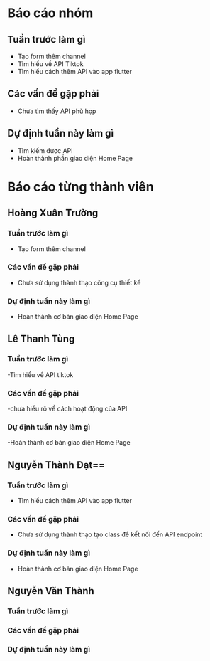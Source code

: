 # Báo cáo nhóm

## Tuần trước làm gì
- Tạo form thêm channel
- Tìm hiểu về API Tiktok
- Tìm hiểu cách thêm API vào app flutter
## Các vấn đề gặp phải
- Chưa tìm thấy API phù hợp

## Dự định tuần này làm gì
- Tìm kiếm được API
- Hoàn thành phần giao diện Home Page

# Báo cáo từng thành viên

## Hoàng Xuân Trường

### Tuần trước làm gì
- Tạo form thêm channel
### Các vấn đề gặp phải
- Chưa sử dụng thành thạo công cụ thiết kế

### Dự định tuần này làm gì
- Hoàn thành cơ bản giao diện Home Page

## Lê Thanh Tùng
### Tuần trước làm gì
-Tìm hiểu về API tiktok

### Các vấn đề gặp phải
-chưa hiểu rõ về cách hoạt động của API
### Dự định tuần này làm gì
-Hoàn thành cơ bản giao diện Home Page

## Nguyễn Thành Đạt==
### Tuần trước làm gì
- Tìm hiểu cách thêm API vào app flutter
### Các vấn đề gặp phải
- Chưa sử dụng thành thạo tạo class để kết nối đến API endpoint
### Dự định tuần này làm gì
- Hoàn thành cơ bản giao diện Home Page

## Nguyễn Văn Thành
### Tuần trước làm gì

### Các vấn đề gặp phải

### Dự định tuần này làm gì
